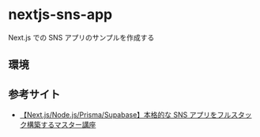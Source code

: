 # nextjs-sns-app

Next.js での SNS アプリのサンプルを作成する

## 環境

## 参考サイト

- [【Next.js/Node.js/Prisma/Supabase】本格的な SNS アプリをフルスタック構築するマスター講座](https://www.udemy.com/course/fullstack-sns-development/)
